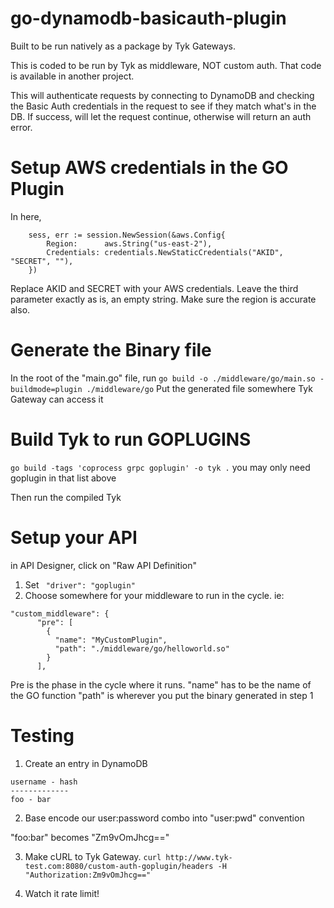 # go-dynamodb-basicauth-plugin

Built to be run natively as a package by Tyk Gateways.  

This is coded to be run by Tyk as middleware, NOT custom auth.  That code is available in another project.

This will authenticate requests by connecting to DynamoDB and checking the Basic Auth credentials in the request to see if they match what's in the DB.  If success, will let the request continue, otherwise will return an auth error.

# Setup AWS credentials in the GO Plugin
In here, 
```
	sess, err := session.NewSession(&aws.Config{
		Region:      aws.String("us-east-2"),
		Credentials: credentials.NewStaticCredentials("AKID", "SECRET", ""),
	})
```

Replace AKID and SECRET with your AWS credentials. Leave the third parameter exactly as is, an empty string.  Make sure the region is accurate also.

# Generate the Binary file
In the root of the "main.go" file, run 
`go build -o ./middleware/go/main.so -buildmode=plugin ./middleware/go`
Put the generated file somewhere Tyk Gateway can access it

# Build Tyk to run GOPLUGINS
`go build -tags 'coprocess grpc goplugin' -o tyk .`
you may only need goplugin in that list above

Then run the compiled Tyk

# Setup your API
in API Designer, click on "Raw API Definition"
1. Set ` "driver": "goplugin"`
2. Choose somewhere for your middleware to run in the cycle. ie:
```
"custom_middleware": {
      "pre": [
        {
          "name": "MyCustomPlugin",
          "path": "./middleware/go/helloworld.so"
        }
      ],
   ```   
Pre is the phase in the cycle where it runs.
"name" has to be the name of the GO function
"path" is wherever you put the binary generated in step 1

# Testing

1. Create an entry in DynamoDB
```
username - hash
-------------
foo - bar
```

2. Base encode our user:password combo into "user:pwd" convention

"foo:bar" becomes "Zm9vOmJhcg=="

3. Make cURL to Tyk Gateway.
```curl http://www.tyk-test.com:8080/custom-auth-goplugin/headers -H "Authorization:Zm9vOmJhcg=="```

4.  Watch it rate limit!
